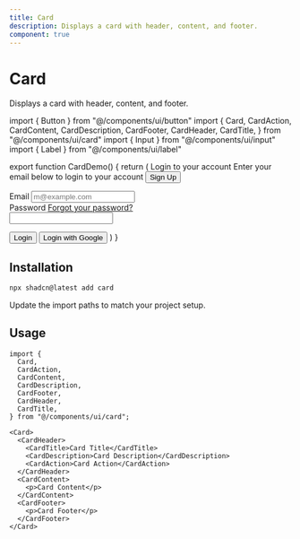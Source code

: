 ```yaml
---
title: Card
description: Displays a card with header, content, and footer.
component: true
---
```


# Card

Displays a card with header, content, and footer.

import { Button } from "@/components/ui/button"
import {
Card,
CardAction,
CardContent,
CardDescription,
CardFooter,
CardHeader,
CardTitle,
} from "@/components/ui/card"
import { Input } from "@/components/ui/input"
import { Label } from "@/components/ui/label"

export function CardDemo() {
return (
<Card className="w-full max-w-sm">
<CardHeader>
<CardTitle>Login to your account</CardTitle>
<CardDescription>
Enter your email below to login to your account
</CardDescription>
<CardAction>
<Button variant="link">Sign Up</Button>
</CardAction>
</CardHeader>
<CardContent>

<form>
<div className="flex flex-col gap-6">
<div className="grid gap-2">
<Label htmlFor="email">Email</Label>
<Input
                id="email"
                type="email"
                placeholder="m@example.com"
                required
              />
</div>
<div className="grid gap-2">
<div className="flex items-center">
<Label htmlFor="password">Password</Label>
<a
                  href="#"
                  className="ml-auto inline-block text-sm underline-offset-4 hover:underline"
                >
Forgot your password?
</a>
</div>
<Input id="password" type="password" required />
</div>
</div>
</form>
</CardContent>
<CardFooter className="flex-col gap-2">
<Button type="submit" className="w-full">
Login
</Button>
<Button variant="outline" className="w-full">
Login with Google
</Button>
</CardFooter>
</Card>
)
}

## Installation

```bash
npx shadcn@latest add card
```

Update the import paths to match your project setup.

## Usage

```tsx showLineNumbers
import {
  Card,
  CardAction,
  CardContent,
  CardDescription,
  CardFooter,
  CardHeader,
  CardTitle,
} from "@/components/ui/card";
```

```tsx showLineNumbers
<Card>
  <CardHeader>
    <CardTitle>Card Title</CardTitle>
    <CardDescription>Card Description</CardDescription>
    <CardAction>Card Action</CardAction>
  </CardHeader>
  <CardContent>
    <p>Card Content</p>
  </CardContent>
  <CardFooter>
    <p>Card Footer</p>
  </CardFooter>
</Card>
```
